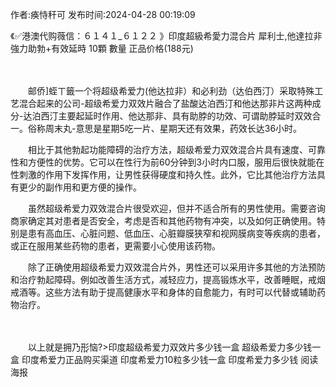 <p>作者:痪恃秆可 发布时间:2024-04-28 00:19:09</p>
<p>《✅港澳代购薇信：６１４１_６１２２ 》印度超級希愛力混合片 犀利士,他達拉非 強力助勃+有效延時 10顆 數量 正品价格(188元) </p>
									<p>　　</p><p></p><p>　　邮侨蛭ㄒ籤一个将超级希爱力(他达拉非）和必利劲（达伯西汀）采取特殊工艺混合起来的公司-超级希爱力双效片融合了盐酸达泊西汀和他达那非片这两种成分-达泊西汀主要起延时作用、他达那非、具有助脖的功效、可谓助脖延时双效合一。俗称周末丸-意思是星期5吃一片、星期天还有效果，药效长达36小时。</p><p></p><p>　　相比于其他勃起功能障碍的治疗方法，超级希爱力双效混合片具有速度、可靠性和方便性的优势。它可以在性行为前60分钟到3小时内口服，服用后很快就能在性刺激的作用下发挥作用，让男性获得硬度和持久性。此外，它比其他治疗方法具有更少的副作用和更方便的操作。</p><p></p><p>　　虽然超级希爱力双效混合片很受欢迎，但并不适合所有的男性使用。需要咨询商家确定其对患者是否安全，考虑是否和其他药物有冲突，以及如何正确使用。特别是患有高血压、心脏问题、低血压、心脏瓣膜狭窄和视网膜病变等疾病的患者，或正在服用某些药物的患者，更需要小心使用该药物。</p><p></p><p>　　除了正确使用超级希爱力双效混合片外，男性还可以采用许多其他的方法预防和治疗勃起障碍。例如改善生活方式，减轻应力，提高锻炼水平，改善睡眠，戒烟戒酒等。这些方法有助于提高健康水平和身体的自愈能力，有时可以代替或辅助药物治疗。</p><p></p><p>　</p><p></p><p>　　以上就是拥乃形恼?>印度超级希爱力双效片多少钱一盒 超级希爱力多少钱一盒 印度希爱力正品购买渠道 印度希爱力10粒多少钱一盒 印度希爱力多少钱											<i class></i> 阅读			<i class></i> 海报						</>
